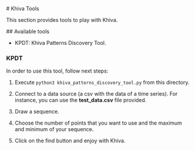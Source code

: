 # Khiva Tools 

This section provides tools to play with Khiva. 

## Available tools

* KPDT: Khiva Patterns Discovery Tool.

### KPDT

In order to use this tool, follow next steps:

1. Execute `python3 khiva_patterns_discovery_tool.py` from this directory.

2. Connect to a data source (a csv with the data of a time series). For instance, you can use the **test_data.csv** file provided.

3. Draw a sequence.

4. Choose the number of points that you want to use and the maximum and minimum of your sequence.

5. Click on the find button and enjoy with Khiva. 